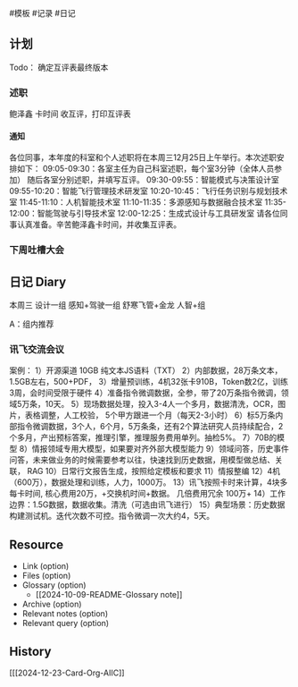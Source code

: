  #模板  #记录 #日记

## 计划

Todo： 确定互评表最终版本
### 述职
鲍泽鑫 卡时间 收互评，打印互评表
#### 通知
各位同事，本年度的科室和个人述职将在本周三12月25日上午举行。本次述职安排如下：
09:05-09:30：各室主任为自己科室述职，每个室3分钟（全体人员参加）
随后各室分别述职，并填写互评。
09:30-09:55：智能模式与决策设计室
09:55-10:20：智能飞行管理技术研发室
10:20-10:45：飞行任务识别与规划技术室
11:45-11:10：人机智能技术室
11:10-11:35：多源感知与数据融合技术室
11:35-12:00：智能驾驶与引导技术室
12:00-12:25：生成式设计与工具研发室
请各位同事认真准备。辛苦鲍泽鑫卡时间，并收集互评表。

### 下周吐槽大会
## 日记 Diary

本周三
设计一组
感知+驾驶一组
舒寒飞管+金龙
人智+组

A：组内推荐

### 讯飞交流会议

案例：
1）开源渠道 10GB 纯文本JS语料（TXT）
2）内部数据，28万条文本， 1.5GB左右，500+PDF， 
3）增量预训练，4机32张卡910B，Token数2亿，训练3周，会时间受限于硬件
4）准备指令微调数据，全参，带了20万条指令微调，领域5万条，10天。
5）现场数据处理，投入3-4人一个多月，数据清洗，OCR，图片，表格调整，人工校验， 5个甲方跟进一个月（每天2-3小时）
6）标5万条内部指令微调数据，3个人，6个月，5万条条，还有2个算法研究人员持续配合，2个多月，产出预标答案，推理引擎，推理服务费用单列。抽检5%。
7）70B的模型
8）情报领域专用大模型，如果要对齐外部大模型能力
9）领域问答，历史事件问答，未来做业务的时候需要参考以往，快速找到历史数据，用模型做总结、关联， RAG
10）日常行文报告生成，按照给定模板和要求
11）情报整编
12）4机（600万），数据处理和训练，人力，1000万。
13）讯飞按照卡时来计算，4块多每卡时间, 核心费用20万，+交换机时间+数据。 几倍费用冗余 100万+
14）工作边界：1.5G数据，数据收集。清洗（可选由讯飞进行）
15）典型场景：历史数据构建测试机。迭代次数不可控。指令微调一次大约4，5天。


## Resource

- Link (option)
- Files (option)
- Glossary (option)
    - [[2024-10-09-README-Glossary note]]
- Archive (option)
- Relevant notes (option)
- Relevant query (option)

## History
[[[2024-12-23-Card-Org-AIIC]]
